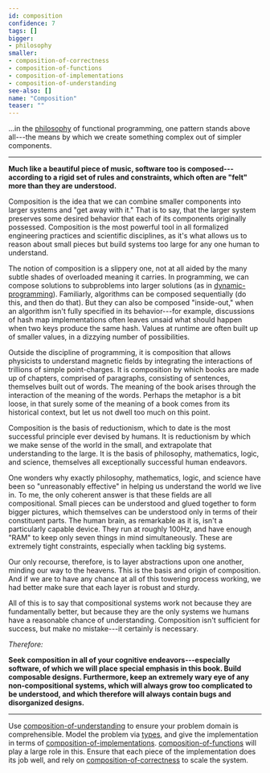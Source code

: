 ```yaml
---
id: composition
confidence: 7
tags: []
bigger:
- philosophy
smaller:
- composition-of-correctness
- composition-of-functions
- composition-of-implementations
- composition-of-understanding
see-also: []
name: "Composition"
teaser: ""
---
```



...in the [philosophy]() of functional programming, one pattern stands above
all---the means by which we create something complex out of simpler components.

---

**Much like a beautiful piece of music, software too is composed---according to
a rigid set of rules and constraints, which often are "felt" more than they are
understood.**


Composition is the idea that we can combine smaller components into larger
systems and "get away with it." That is to say, that the larger system preserves
some desired behavior that each of its components originally possessed.
Composition is the most powerful tool in all formalized engineering practices
and scientific disciplines, as it's what allows us to reason about small pieces
but build systems too large for any one human to understand.

The notion of composition is a slippery one, not at all aided by the many subtle
shades of overloaded meaning it carries. In programming, we can compose
solutions to subproblems into larger solutions (as in [dynamic-programming]()).
Familiarly, algorithms can be composed sequentially (do this, and then do that).
But they can also be composed "inside-out,"  when an algorithm isn't fully
specified in its behavior---for example, discussions of hash map implementations
often leaves unsaid what should happen when two keys produce the same hash.
Values at runtime are often built up of smaller values, in a dizzying number of
possibilities.

Outside the discipline of programming, it is composition that allows physicists
to understand magnetic fields by integrating the interactions of trillions of
simple point-charges. It is composition by which books are made up of chapters,
comprised of paragraphs, consisting of sentences, themselves built out of
words. The meaning of the book arises through the interaction of the meaning of
the words. Perhaps the metaphor is a bit loose, in that surely some of the
meaning of a book comes from its historical context, but let us not dwell too
much on this point.

Composition is the basis of reductionism, which to date is the most successful
principle ever devised by humans. It is reductionism by which we make sense of
the world in the small, and extrapolate that understanding to the large. It is
the basis of philosophy, mathematics, logic, and science, themselves all
exceptionally successful human endeavors.

One wonders why exactly philosophy, mathematics, logic, and science have been
so "unreasonably effective" in helping us understand the world we live in. To
me, the only coherent answer is that these fields are all compositional. Small
pieces can be understood and glued together to form bigger pictures, which
themselves can be understood only in terms of their constituent parts. The
human brain, as remarkable as it is, isn't a particularly capable device. They
run at roughly 100Hz, and have enough "RAM" to keep only seven things in mind
simultaneously. These are extremely tight constraints, especially when tackling
big systems.

Our only recourse, therefore, is to layer abstractions upon one another,
minding our way to the heavens. This is the basis and origin of composition.
And if we are to have any chance at all of this towering process working, we
had better make sure that each layer is robust and sturdy.

All of this is to say that compositional systems work not because they are
fundamentally better, but because they are the only systems we humans have
a reasonable chance of understanding. Composition isn't sufficient for success,
but make no mistake---it certainly is necessary.

*Therefore:*

**Seek composition in all of your cognitive endeavors---especially software, of
which we will place special emphasis in this book. Build composable designs.
Furthermore, keep an extremely wary eye of any non-compositional systems, which
will always grow too complicated to be understood, and which therefore will
always contain bugs and disorganized designs.**

---

Use [composition-of-understanding]() to ensure your problem domain is
comprehensible. Model the problem via [types](), and give the implementation in
terms of [composition-of-implementations](). [composition-of-functions]() will
play a large role in this. Ensure that each piece of the implementation does
its job well, and rely on [composition-of-correctness]() to scale the system.
